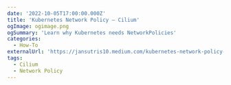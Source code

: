 ```yaml
---
date: '2022-10-05T17:00:00.000Z'
title: 'Kubernetes Network Policy — Cilium'
ogImage: ogimage.png
ogSummary: 'Learn why Kubernetes needs NetworkPolicies'
categories:
  - How-To
externalUrl: 'https://jansutris10.medium.com/kubernetes-network-policy-cilium-bfab4c1b893e'
tags:
  - Cilium
  - Network Policy
---
```

